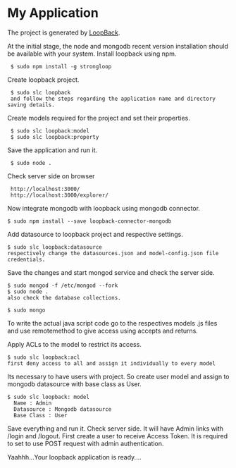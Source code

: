 # My Application

The project is generated by [LoopBack](http://loopback.io).

At the initial stage, the node and mongodb recent version installation should be available with your system.
Install loopback using npm.

     $ sudo npm install -g strongloop

Create loopback project.

     $ sudo slc loopback 
     and follow the steps regarding the application name and directory saving details.
    
Create models required for the project and set their properties.

     $ sudo slc loopback:model
     $ sudo slc loopback:property

Save the application and run it.

     $ sudo node .

Check server side on browser

     http://localhost:3000/
     http://localhost:3000/explorer/
     
Now integrate mongodb with loopback using mongodb connector.

    $ sudo npm install --save loopback-connector-mongodb

Add datasource to loopback project and respective settings.

    $ sudo slc loopback:datasource
    respectively change the datasources.json and model-config.json file credentials.
    
Save the changes and start mongod service and check the server side.

    $ sudo mongod -f /etc/mongod --fork
    $ sudo node .
    also check the database collections.

    $ sudo mongo
    
To write the actual java script code go to the respectives models .js files and 
use remotemethod to give access using accepts and returns.

Apply ACLs to the model to restrict its access.

    $ sudo slc loopback:acl
    first deny access to all and assign it individually to every model
    
Its necessary to have users with project. So create user model and assign to mongodb datasource 
with base class as User.

    $ sudo slc loopback: model
      Name : Admin
      Datasource : Mongodb datasource
      Base Class : User
      
Save everything and run it. Check server side. It will have Admin links with /login and /logout.
First create a user to receive Access Token. It is required to set to use POST request with admin 
authentication.

Yaahhh...Your loopback application is ready....


    
    
    
    
    
    
     

     
     
     

